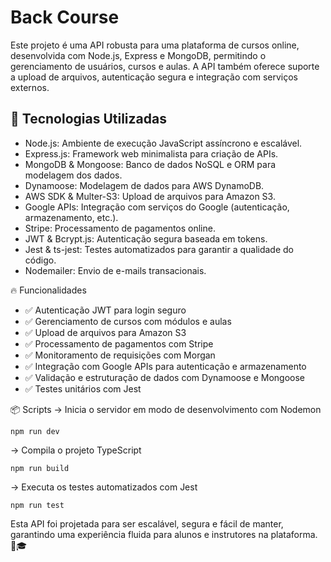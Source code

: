 <h1>Back Course</h1>
Este projeto é uma API robusta para uma plataforma de cursos online, desenvolvida com Node.js, Express e MongoDB, permitindo o gerenciamento de usuários, cursos e 
aulas. A API também oferece suporte a upload de arquivos, autenticação segura e integração com serviços externos.

<h2>🚀 Tecnologias Utilizadas</h2>
<ul>
  <li>Node.js: Ambiente de execução JavaScript assíncrono e escalável.</li>
  <li>Express.js: Framework web minimalista para criação de APIs.</li>
  <li>MongoDB & Mongoose: Banco de dados NoSQL e ORM para modelagem dos dados.</li>
  <li>Dynamoose: Modelagem de dados para AWS DynamoDB.</li>
  <li>AWS SDK & Multer-S3: Upload de arquivos para Amazon S3.</li>
  <li>Google APIs: Integração com serviços do Google (autenticação, armazenamento, etc.).</li>
  <li>Stripe: Processamento de pagamentos online.</li>
  <li>JWT & Bcrypt.js: Autenticação segura baseada em tokens.</li>
  <li>Jest & ts-jest: Testes automatizados para garantir a qualidade do código.</li>
  <li>Nodemailer: Envio de e-mails transacionais.</li>
</ul>

🔥 Funcionalidades
- ✅ Autenticação JWT para login seguro
- ✅ Gerenciamento de cursos com módulos e aulas
- ✅ Upload de arquivos para Amazon S3
- ✅ Processamento de pagamentos com Stripe
- ✅ Monitoramento de requisições com Morgan
- ✅ Integração com Google APIs para autenticação e armazenamento
- ✅ Validação e estruturação de dados com Dynamoose e Mongoose
- ✅ Testes unitários com Jest

📦 Scripts
→ Inicia o servidor em modo de desenvolvimento com Nodemon

    npm run dev 

→ Compila o projeto TypeScript

    npm run build 

→ Executa os testes automatizados com Jest

    npm run test 

Esta API foi projetada para ser escalável, segura e fácil de manter, garantindo uma experiência fluida para alunos e instrutores na plataforma. 🚀🎓

















